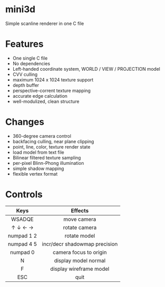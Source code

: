 # mini3d
Simple scanline renderer in one C file

Features
===
* One single C file
* No dependencies
* Left-handed coordinate system, WORLD / VIEW / PROJECTION model
* CVV culling
* maximum 1024 x 1024 texture support
* depth buffer
* perspective-corrent texture mapping
* accurate edge calculation
* well-modulized, clean structure

Changes
===
* 360-degree camera control
* backfacing culling, near plane clipping
* point, line, color, texture render state
* load model from text file
* Bilinear filtered texture sampling
* per-pixel Blinn-Phong illumination
* simple shadow mapping
* flexible vertex format

Controls
===
|    Keys    |    Effects    |
|    :---:   |     :---:     |
| WSADQE     | move camera   |
| ↑ ↓ ← →    | rotate camera |
| numpad 1 2 | rotate model  |
| numpad 4 5 | incr/decr shadowmap precision |
| numpad 0 | camera focus to origin |
| N          | display model normal |
| F          | display wireframe model |
| ESC        | quit |
